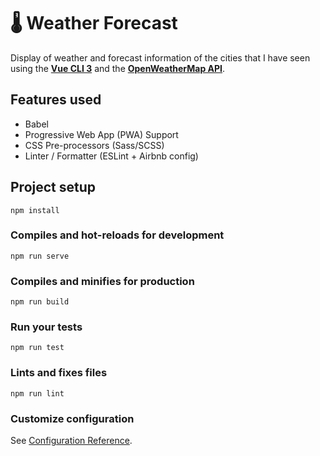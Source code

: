 # 🌡 Weather Forecast

Display of weather and forecast information of the cities that I have seen using the [**Vue CLI 3**](https://cli.vuejs.org/) and the [**OpenWeatherMap API**](https://openweathermap.org/api).

## Features used
 - Babel
 - Progressive Web App (PWA) Support
 - CSS Pre-processors (Sass/SCSS)
 - Linter / Formatter (ESLint + Airbnb config)

## Project setup

```
npm install
```

### Compiles and hot-reloads for development

```
npm run serve
```

### Compiles and minifies for production

```
npm run build
```

### Run your tests

```
npm run test
```

### Lints and fixes files

```
npm run lint
```

### Customize configuration

See [Configuration Reference](https://cli.vuejs.org/config/).
